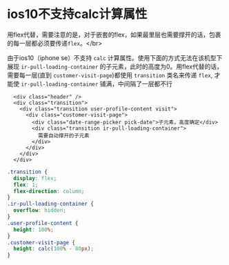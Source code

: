 # ios10不支持calc计算属性

用flex代替，需要注意的是，对于嵌套的flex，如果最里层也需要撑开的话，包裹的每一层都必须要传递`flex`。&lt;/br&gt;

由于ios10（iphone se）不支持 `calc` 计算属性。使用下面的方式无法在该机型下展现 `ir-pull-loading-container` 的子元素，此时的高度为0。用flex代替的话，需要每一层\(直到 `customer-visit-page`\)都使用 `transition` 类名来传递 `flex`, 才能使 `ir-pull-loading-container` 铺满，中间隔了一层都不行

```markup
  <div class="header" />
  <div class="transition">
    <div class="transition user-profile-content visit">
      <div class="customer-visit-page">
        <div class="date-range-picker pick-date">子元素，高度确定</div>
        <div class="transition ir-pull-loading-container">
          需要自动撑开的子元素
        </div>
      </div>
    </div>
  </div>
```

```css
.transition {
  display: flex;
  flex: 1;
  flex-direction: column;
}
.ir-pull-loading-container {
  overflow: hidden;
}
.user-profile-content {
  height: 100%;
}
.customer-visit-page {
  height: calc(100% - 80px);
}
```


